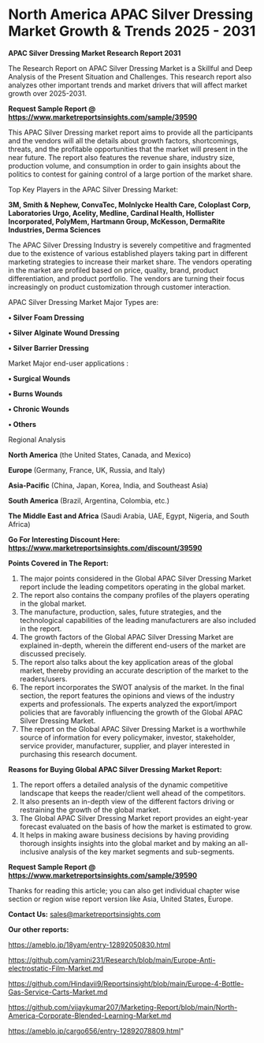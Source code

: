 # North America APAC Silver Dressing Market Growth & Trends 2025 - 2031

<strong>APAC Silver Dressing Market Research Report 2031</strong>

The Research Report on APAC Silver Dressing Market is a Skillful and Deep Analysis of the Present Situation and Challenges. This research report also analyzes other important trends and market drivers that will affect market growth over 2025-2031.

<strong>Request Sample Report @ <a href=https://www.marketreportsinsights.com/sample/39590>https://www.marketreportsinsights.com/sample/39590</a></strong>

This APAC Silver Dressing market report aims to provide all the participants and the vendors will all the details about growth factors, shortcomings, threats, and the profitable opportunities that the market will present in the near future. The report also features the revenue share, industry size, production volume, and consumption in order to gain insights about the politics to contest for gaining control of a large portion of the market share.

Top Key Players in the APAC Silver Dressing Market:

<strong>3M, Smith & Nephew, ConvaTec, Molnlycke Health Care, Coloplast Corp, Laboratories Urgo, Acelity, Medline, Cardinal Health, Hollister Incorporated, PolyMem, Hartmann Group, McKesson, DermaRite Industries, Derma Sciences</strong>

The APAC Silver Dressing Industry is severely competitive and fragmented due to the existence of various established players taking part in different marketing strategies to increase their market share. The vendors operating in the market are profiled based on price, quality, brand, product differentiation, and product portfolio. The vendors are turning their focus increasingly on product customization through customer interaction.

APAC Silver Dressing Market Major Types are:

<strong>•  Silver Foam Dressing

•  Silver Alginate Wound Dressing

•  Silver Barrier Dressing</strong>

Market Major end-user applications :

<strong>•  Surgical Wounds 

•  Burns Wounds

•  Chronic Wounds

•  Others</strong>

Regional Analysis

</u><strong><b>North America</b></strong> (the United States, Canada, and Mexico)

<strong><b>Europe </b></strong>(Germany, France, UK, Russia, and Italy)

<strong><b>Asia-Pacific</b></strong> (China, Japan, Korea, India, and Southeast Asia)

<strong><b>South America</b></strong> (Brazil, Argentina, Colombia, etc.)

<strong><b>The Middle East and Africa</b></strong> (Saudi Arabia, UAE, Egypt, Nigeria, and South Africa)

<strong>Go For Interesting Discount Here: <a href=https://www.marketreportsinsights.com/discount/39590>https://www.marketreportsinsights.com/discount/39590</a></strong>

<strong>Points Covered in The Report:</strong>
<ol>
  <li>The major points considered in the Global APAC Silver Dressing Market report include the leading competitors operating in the global market.</li>
  <li>The report also contains the company profiles of the players operating in the global market.</li>
  <li>The manufacture, production, sales, future strategies, and the technological capabilities of the leading manufacturers are also included in the report.</li>
  <li>The growth factors of the Global APAC Silver Dressing Market are explained in-depth, wherein the different end-users of the market are discussed precisely.</li>
  <li>The report also talks about the key application areas of the global market, thereby providing an accurate description of the market to the readers/users.</li>
  <li>The report incorporates the SWOT analysis of the market. In the final section, the report features the opinions and views of the industry experts and professionals. The experts analyzed the export/import policies that are favorably influencing the growth of the Global APAC Silver Dressing Market.</li>
  <li>The report on the Global APAC Silver Dressing Market is a worthwhile source of information for every policymaker, investor, stakeholder, service provider, manufacturer, supplier, and player interested in purchasing this research document.</li>
</ol>
<strong>Reasons for Buying Global APAC Silver Dressing Market Report:</strong>

<ol>
  <li>The report offers a detailed analysis of the dynamic competitive landscape that keeps the reader/client well ahead of the competitors.</li>
  <li>It also presents an in-depth view of the different factors driving or restraining the growth of the global market.</li>
  <li>The Global APAC Silver Dressing Market report provides an eight-year forecast evaluated on the basis of how the market is estimated to grow.</li>
  <li>It helps in making aware business decisions by having providing thorough insights insights into the global market and by making an all-inclusive analysis of the key market segments and sub-segments.</li>
</ol>
<strong>Request Sample Report @ <a href=https://www.marketreportsinsights.com/sample/39590>https://www.marketreportsinsights.com/sample/39590</a></strong>


Thanks for reading this article; you can also get individual chapter wise section or region wise report version like Asia, United States, Europe.

<strong>Contact Us:</strong>
sales@marketreportsinsights.com

<strong>Our other reports:</strong>

<a href=https://ameblo.jp/18yam/entry-12892050830.html>https://ameblo.jp/18yam/entry-12892050830.html</a>

<a href=https://github.com/yamini231/Research/blob/main/Europe-Anti-electrostatic-Film-Market.md>https://github.com/yamini231/Research/blob/main/Europe-Anti-electrostatic-Film-Market.md</a>

<a href=https://github.com/Hindavii9/Reportsinsight/blob/main/Europe-4-Bottle-Gas-Service-Carts-Market.md>https://github.com/Hindavii9/Reportsinsight/blob/main/Europe-4-Bottle-Gas-Service-Carts-Market.md</a>

<a href=https://github.com/vijaykumar207/Marketing-Report/blob/main/North-America-Corporate-Blended-Learning-Market.md>https://github.com/vijaykumar207/Marketing-Report/blob/main/North-America-Corporate-Blended-Learning-Market.md</a>

<a href=https://ameblo.jp/cargo656/entry-12892078809.html>https://ameblo.jp/cargo656/entry-12892078809.html</a>"
